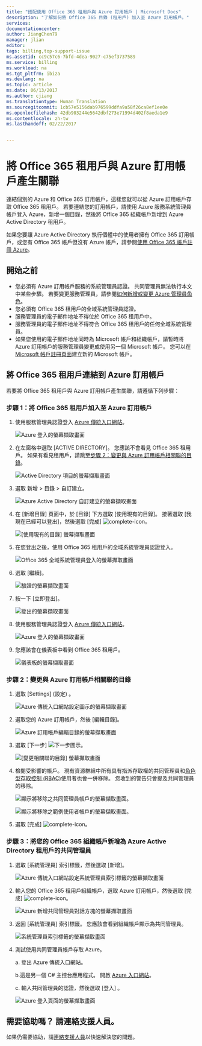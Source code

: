 ```yaml
---
title: "搭配使用 Office 365 租用戶與 Azure 訂用帳戶 | Microsoft Docs"
description: "了解如何將 Office 365 目錄 (租用戶) 加入至 Azure 訂用帳戶。"
services: 
documentationcenter: 
author: JiangChen79
manager: jlian
editor: 
tags: billing,top-support-issue
ms.assetid: cc9c57c6-7bfd-4dea-9027-c75ef3737589
ms.service: billing
ms.workload: na
ms.tgt_pltfrm: ibiza
ms.devlang: na
ms.topic: article
ms.date: 06/13/2017
ms.author: cjiang
ms.translationtype: Human Translation
ms.sourcegitcommit: 1cb57e5156dab976599ddfa9a58f26ca8ef1ee0e
ms.openlocfilehash: 42db903244e5642dbf273e71994d402f8aeda1e9
ms.contentlocale: zh-tw
ms.lasthandoff: 02/22/2017


---
```

<a id="associate-an-office-365-tenant-to-an-azure-subscription" class="xliff"></a>
# 將 Office 365 租用戶與 Azure 訂用帳戶產生關聯
連結個別的 Azure 和 Office 365 訂用帳戶，這樣您就可以從 Azure 訂用帳戶存取 Office 365 租用戶。 若要連結您的訂用帳戶，請使用 Azure 服務系統管理員帳戶登入 Azure，新增一個目錄，然後將 Office 365 組織帳戶新增到 Azure Active Directory 租用戶。

如果您要讓 Azure Active Directory 執行個體中的使用者擁有 Office 365 訂用帳戶，或您有 Office 365 帳戶但沒有 Azure 帳戶，請參閱[使用 Office 365 帳戶註冊 Azure](billing-use-existing-office-365-account-azure-subscription.md)。 

<a id="before-you-begin" class="xliff"></a>
## 開始之前
* 您必須有 Azure 訂用帳戶服務的系統管理員認證。 共同管理員無法執行本文中某些步驟。 若要變更服務管理員，請參閱[如何新增或變更 Azure 管理員角色](billing-add-change-azure-subscription-administrator.md#change-service-administrator-for-a-subscription)。
* 您必須有 Office 365 租用戶的全域系統管理員認證。
* 服務管理員的電子郵件地址不得位於 Office 365 租用戶中。
* 服務管理員的電子郵件地址不得符合 Office 365 租用戶的任何全域系統管理員。
* 如果您使用的電子郵件地址同時為 Microsoft 帳戶和組織帳戶，請暫時將 Azure 訂用帳戶的服務管理員變更成使用另一個 Microsoft 帳戶。 您可以在 [Microsoft 帳戶註冊頁面](https://signup.live.com/)建立新的 Microsoft 帳戶。

<a id="link-office-365-tenant-to-azure-subscription" class="xliff"></a>
## 將 Office 365 租用戶連結到 Azure 訂用帳戶
若要將 Office 365 租用戶與 Azure 訂用帳戶產生關聯，請遵循下列步驟︰

<a id="step-1-add-office-365-tenant-to-your-azure-subscription" class="xliff"></a>
### 步驟 1：將 Office 365 租用戶加入至 Azure 訂用帳戶

1. 使用服務管理員認證登入 [Azure 傳統入口網站](https://manage.windowsazure.com/)。

    ![Azure 登入的螢幕擷取畫面](./media/billing-add-office-365-tenant-to-azure-subscription/s313_azure-sign-in-service-admin.png)

2. 在左窗格中選取 [ACTIVE DIRECTORY]。 您應該不會看見 Office 365 租用戶。 如果有看見租用戶，請跳至[步驟 2：變更與 Azure 訂用帳戶相關聯的目錄](#Step2)。
   
   ![Active Directory 項目的螢幕擷取畫面](./media/billing-add-office-365-tenant-to-azure-subscription/s35-classic-portal-active-directory-entry.png)

3. 選取 新增 > 目錄 > 自訂建立。
   
    ![Azure Active Directory 自訂建立的螢幕擷取畫面](./media/billing-add-office-365-tenant-to-azure-subscription/s37-aad-custom-create.png)
   
4. 在 [新增目錄] 頁面中，於 [目錄] 下方選取 [使用現有的目錄]。 接著選取 [我現在已經可以登出]，然後選取 [完成] ![complete-icon](./media/billing-add-office-365-tenant-to-azure-subscription/s38_complete-icon.png)。
   
    ![[使用現有的目錄] 螢幕擷取畫面](./media/billing-add-office-365-tenant-to-azure-subscription/s39_add-directory-use-existing.png)
   
5. 在您登出之後，使用 Office 365 租用戶的全域系統管理員認證登入。
   
    ![Office 365 全域系統管理員登入的螢幕擷取畫面](./media/billing-add-office-365-tenant-to-azure-subscription/s310_sign-in-global-admin-office-365.png)
   
6. 選取 [繼續]。
   
    ![驗證的螢幕擷取畫面](./media/billing-add-office-365-tenant-to-azure-subscription/s311_use-contoso-directory-azure-verify.png)
   
7. 按一下 [立即登出]。
   
    ![登出的螢幕擷取畫面](./media/billing-add-office-365-tenant-to-azure-subscription/s312_use-contoso-directory-azure-confirm-and-sign-out.png)
   
8. 使用服務管理員認證登入 [Azure 傳統入口網站](https://manage.windowsazure.com/)。
   
    ![Azure 登入的螢幕擷取畫面](./media/billing-add-office-365-tenant-to-azure-subscription/s313_azure-sign-in-service-admin.png)
   
9. 您應該會在儀表板中看到 Office 365 租用戶。
   
    ![儀表板的螢幕擷取畫面](./media/billing-add-office-365-tenant-to-azure-subscription/s314_office-365-tenant-appear-in-azure.png)

### <a name="Step2"></a>步驟 2：變更與 Azure 訂用帳戶相關聯的目錄
   
1. 選取 [Settings] \(設定) 。
   
    ![Azure 傳統入口網站設定圖示的螢幕擷取畫面](./media/billing-add-office-365-tenant-to-azure-subscription/s315_azure-classic-portal-settings-icon.png)
   
2. 選取您的 Azure 訂用帳戶，然後 [編輯目錄]。

    ![Azure 訂用帳戶編輯目錄的螢幕擷取畫面](./media/billing-add-office-365-tenant-to-azure-subscription/s316_azure-subscription-edit-directory.png)
   
3. 選取 [下一步] ![下一步圖示](./media/billing-add-office-365-tenant-to-azure-subscription/s317_next-icon.png)。
   
    ![[變更相關聯的目錄] 螢幕擷取畫面](./media/billing-add-office-365-tenant-to-azure-subscription/s318_azure-change-associated-directory.png)
   
4. 檢閱受影響的帳戶。 現有資源群組中所有具有指派存取權的共同管理員和[角色型存取控制 (RBAC)](../active-directory/role-based-access-control-configure.md)使用者也會一併移除。 您收到的警告只會提及共同管理員的移除。
      
    ![顯示將移除之共同管理員帳戶的螢幕擷取畫面。](./media/billing-add-office-365-tenant-to-azure-subscription/s322_azure-confirm-directory-mapping.png)
   
    ![顯示將移除之範例使用者帳戶的螢幕擷取畫面。](./media/billing-add-office-365-tenant-to-azure-subscription/s325_assigned-users-removed-resource-groups.png)
   
5. 選取 [完成] ![complete-icon](./media/billing-add-office-365-tenant-to-azure-subscription/s38_complete-icon.png)。

<a id="step-3-add-your-office-365-organizational-accounts-as-co-administrators-to-the-azure-active-directory-tenant" class="xliff"></a>
### 步驟 3：將您的 Office 365 組織帳戶新增為 Azure Active Directory 租用戶的共同管理員
   
1. 選取 [系統管理員] 索引標籤，然後選取 [新增]。
   
    ![Azure 傳統入口網站設定系統管理員索引標籤的螢幕擷取畫面](./media/billing-add-office-365-tenant-to-azure-subscription/s319_azure-classic-portal-settings-administrators.png)
   
2. 輸入您的 Office 365 租用戶組織帳戶，選取 Azure 訂用帳戶，然後選取 [完成] ![complete-icon](./media/billing-add-office-365-tenant-to-azure-subscription/s38_complete-icon.png)。
   
    ![Azure 新增共同管理員對話方塊的螢幕擷取畫面](./media/billing-add-office-365-tenant-to-azure-subscription/s320_azure-add-co-administrator.png)
   
3. 返回 [系統管理員] 索引標籤。 您應該會看到組織帳戶顯示為共同管理員。
   
    ![系統管理員索引標籤的螢幕擷取畫面](./media/billing-add-office-365-tenant-to-azure-subscription/s321_azure-co-administrator-added.png)
4.  測試使用共同管理員帳戶存取 Azure。
   
    a. 登出 Azure 傳統入口網站。
   
    b.這是另一個 C# 主控台應用程式。 開啟 [Azure 入口網站](https://portal.azure.com/)。
   
    c. 輸入共同管理員的認證，然後選取 [登入] 。
   
    ![Azure 登入頁面的螢幕擷取畫面](./media/billing-add-office-365-tenant-to-azure-subscription/s324_azure-sign-in-with-co-admin.png)

<a id="need-help-contact-support" class="xliff"></a>
## 需要協助嗎？ 請連絡支援人員。
如果仍需要協助，請[連絡支援人員](https://portal.azure.com/?#blade/Microsoft_Azure_Support/HelpAndSupportBlade)以快速解決您的問題。



